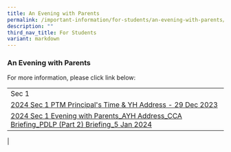 ```yaml
---
title: An Evening with Parents
permalink: /important-information/for-students/an-evening-with-parents/
description: ""
third_nav_title: For Students
variant: markdown
---
```

### **An Evening with Parents**
For more information, please click link below:

|  |
|---|
| Sec 1 |
| [2024 Sec 1 PTM Principal's Time & YH Address - 29 Dec 2023](https://drive.google.com/file/d/1MFLzCEAMCNPWPM1f-F_UX8C-a48INT9h/view?usp=sharing) |
| [2024 Sec 1 Evening with Parents_AYH Address_CCA Briefing_PDLP (Part 2) Briefing_5 Jan 2024](https://drive.google.com/file/d/1esT_ch-cPL1_0sbpq0dNJRXTxLcmcn0q/view?usp=sharing) |
|